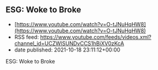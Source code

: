## ESG: Woke to Broke
 - [https://www.youtube.com/watch?v=O-tJNuHqHW8](https://www.youtube.com/watch?v=O-tJNuHqHW8)
 - RSS feed: https://www.youtube.com/feeds/videos.xml?channel_id=UCZWlSUNDvCCS1hBiXV0zKcA
 - date published: 2021-10-18 23:11:12+00:00

ESG: Woke to Broke

